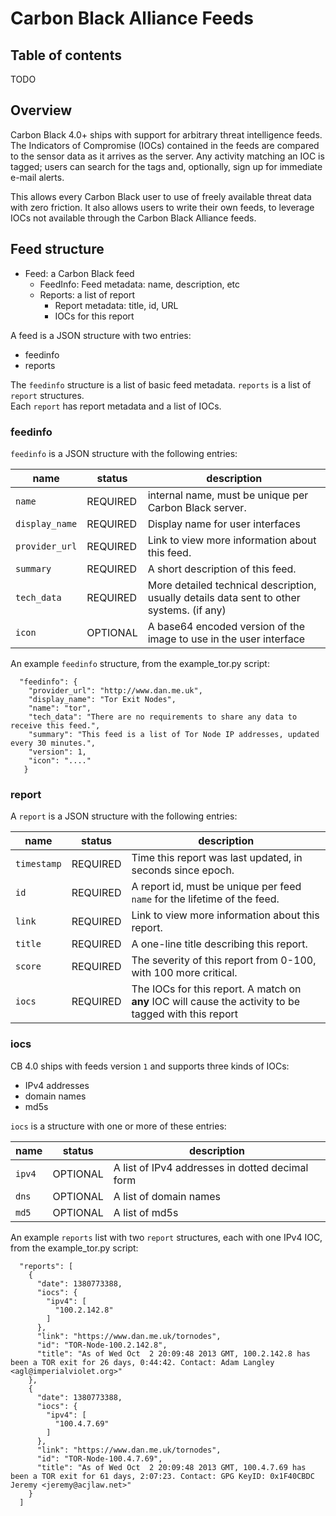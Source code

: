 # Carbon Black Alliance Feeds

## Table of contents

TODO

## Overview

Carbon Black 4.0+ ships with support for arbitrary threat intelligence feeds.  The Indicators of Compromise (IOCs) 
contained in the feeds are compared to the sensor data as it arrives as the server.  Any activity matching an 
IOC is tagged; users can search for the tags and, optionally, sign up for immediate e-mail alerts.

This allows every Carbon Black user to use of freely available threat data with zero friction.  It also allows
users to write their own feeds, to leverage IOCs not available through the Carbon Black Alliance feeds.

## Feed structure

* Feed: a Carbon Black feed
  * FeedInfo: Feed metadata: name, description, etc
  * Reports: a list of report
      * Report metadata: title, id, URL
      * IOCs for this report

A feed is a JSON structure with two entries:

* feedinfo 
* reports

The `feedinfo` structure is a list of basic feed metadata.   `reports` is a list of `report` structures.  
Each `report` has report metadata and a list of IOCs.  

### feedinfo 

`feedinfo` is a JSON structure with the following entries:

| name  | status | description | 
| ----- | -------|-------------| 
| `name`         | REQUIRED | internal name, must be unique per Carbon Black server. | 
| `display_name` | REQUIRED | Display name for user interfaces | 
| `provider_url` | REQUIRED | Link to view more information about this feed. | 
| `summary`      | REQUIRED | A short description of this feed. | 
| `tech_data`    | REQUIRED | More detailed technical description, usually details data sent to other systems. (if any) | 
| `icon`         | OPTIONAL | A base64 encoded version of the image to use in the user interface | 

An example `feedinfo` structure, from the example_tor.py script:

```
  "feedinfo": {
    "provider_url": "http://www.dan.me.uk",
    "display_name": "Tor Exit Nodes",
    "name": "tor",
    "tech_data": "There are no requirements to share any data to receive this feed.",
    "summary": "This feed is a list of Tor Node IP addresses, updated every 30 minutes.",
    "version": 1,
    "icon": "...."
   }
```

### report

A `report` is a JSON structure with the following entries:

| name  | status | description | 
| ----- | -------|-------------| 
| `timestamp`   | REQUIRED | Time this report was last updated, in seconds since epoch. | 
| `id`           | REQUIRED | A report id, must be unique per feed `name` for the lifetime of the feed. | 
| `link`         | REQUIRED | Link to view more information about this report. | 
| `title`        | REQUIRED | A one-line title describing this report. | 
| `score`        | REQUIRED | The severity of this report from 0-100, with 100 more critical. | 
| `iocs`         | REQUIRED | The IOCs for this report.  A match on __any__ IOC will cause the activity to be tagged with this report | 

### iocs

CB 4.0 ships with feeds version `1` and supports three kinds of IOCs:

* IPv4 addresses
* domain names
* md5s

`iocs` is a structure with one or more of these entries:

| name  | status | description | 
| ----- | -------|-------------| 
| `ipv4`         | OPTIONAL | A list of IPv4 addresses in dotted decimal form | 
| `dns`          | OPTIONAL | A list of domain names | 
| `md5`          | OPTIONAL | A list of md5s | 

An example `reports` list with two `report` structures, each with one IPv4 IOC, from the example_tor.py script:

```
  "reports": [
    {
      "date": 1380773388,
      "iocs": {
        "ipv4": [
          "100.2.142.8"
        ]
      },
      "link": "https://www.dan.me.uk/tornodes",
      "id": "TOR-Node-100.2.142.8",
      "title": "As of Wed Oct  2 20:09:48 2013 GMT, 100.2.142.8 has been a TOR exit for 26 days, 0:44:42. Contact: Adam Langley <agl@imperialviolet.org>"
    },
    {
      "date": 1380773388,
      "iocs": {
        "ipv4": [
          "100.4.7.69"
        ]
      },
      "link": "https://www.dan.me.uk/tornodes",
      "id": "TOR-Node-100.4.7.69",
      "title": "As of Wed Oct  2 20:09:48 2013 GMT, 100.4.7.69 has been a TOR exit for 61 days, 2:07:23. Contact: GPG KeyID: 0x1F40CBDC Jeremy <jeremy@acjlaw.net>"
    }
  ]
```
    

